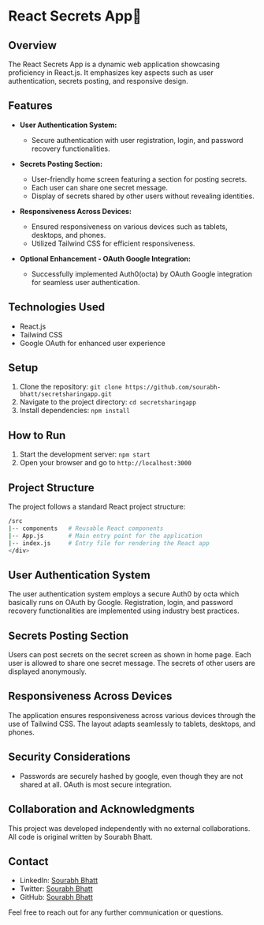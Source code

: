 # React Secrets App🔐

## Overview
The React Secrets App is a dynamic web application showcasing proficiency in React.js. It emphasizes key aspects such as user authentication, secrets posting, and responsive design.

## Features
- **User Authentication System:**
  - Secure authentication with user registration, login, and password recovery functionalities.

- **Secrets Posting Section:**
  - User-friendly home screen featuring a section for posting secrets.
  - Each user can share one secret message.
  - Display of secrets shared by other users without revealing identities.

- **Responsiveness Across Devices:**
  - Ensured responsiveness on various devices such as tablets, desktops, and phones.
  - Utilized Tailwind CSS for efficient responsiveness.

- **Optional Enhancement - OAuth Google Integration:**
  - Successfully implemented Auth0(octa) by OAuth Google integration for seamless user authentication.

## Technologies Used
- React.js
- Tailwind CSS
- Google OAuth for enhanced user experience

## Setup
1. Clone the repository: `git clone https://github.com/sourabh-bhatt/secretsharingapp.git`
2. Navigate to the project directory: `cd secretsharingapp`
3. Install dependencies: `npm install`

## How to Run
1. Start the development server: `npm start`
2. Open your browser and go to `http://localhost:3000`

## Project Structure
The project follows a standard React project structure:

```bash
/src
|-- components   # Reusable React components
|-- App.js       # Main entry point for the application
|-- index.js     # Entry file for rendering the React app
</div>
```


## User Authentication System
The user authentication system employs a secure Auth0 by octa which basically runs on OAuth by Google. Registration, login, and password recovery functionalities are implemented using industry best practices.

## Secrets Posting Section
Users can post secrets on the secret screen as shown in home page. Each user is allowed to share one secret message. The secrets of other users are displayed anonymously.

## Responsiveness Across Devices
The application ensures responsiveness across various devices through the use of Tailwind CSS. The layout adapts seamlessly to tablets, desktops, and phones.


## Security Considerations
- Passwords are securely hashed by google, even though they are not shared at all. OAuth is most secure integration.

## Collaboration and Acknowledgments
This project was developed independently with no external collaborations. All code is original written by Sourabh Bhatt.

## Contact
- LinkedIn: [Sourabh Bhatt](https://linkedin.com/in/sourabh-bhatt)
- Twitter: [Sourabh Bhatt](https://twitter.com/sourabh__bhatt)
- GitHub: [Sourabh Bhatt](https://github.com/sourabh-bhatt)

Feel free to reach out for any further communication or questions.

